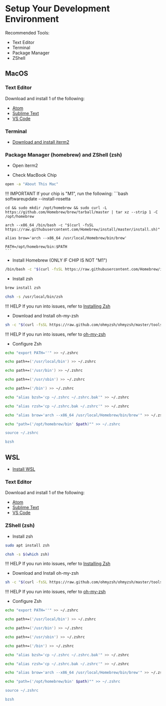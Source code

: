 # Setup Your Development Environment

Recommended Tools:

* Text Editor
* Terminal
* Package Manager
* ZShell

## MacOS

### Text Editor

Download and install 1 of the following:

* [Atom](https://atom.io/)
* [Sublime Text](https://www.sublimetext.com/)
* [VS Code](https://code.visualstudio.com/)

### Terminal

* [Download and install iterm2](https://iterm2.com/)

### Package Manager (homebrew) and ZShell (zsh)

* Open iterm2

* Check MacBook Chip
```bash
open -a "About This Mac"
```

!!! IMPORTANT
    If your chip is "M1", run the following:
    ```bash
    softwareupdate --install-rosetta

    cd && sudo mkdir /opt/homebrew && sudo curl -L https://github.com/Homebrew/brew/tarball/master | tar xz --strip 1 -C /opt/homebrew

    arch --x86_64 /bin/bash -c "$(curl -fsSL https://raw.githubusercontent.com/Homebrew/install/master/install.sh)"

    alias brow='arch --x86_64 /usr/local/Homebrew/bin/brew'

    PATH=/opt/homebrew/bin:$PATH
    ```

* Install Homebrew (ONLY IF CHIP IS NOT "M1")
```bash
/bin/bash -c "$(curl -fsSL https://raw.githubusercontent.com/Homebrew/install/HEAD/install.sh)"
```

* Install zsh
```bash
brew install zsh

chsh -s /usr/local/bin/zsh
```

!!! HELP
    If you run into issues, refer to [Installing Zsh](https://github.com/ohmyzsh/ohmyzsh/wiki/Installing-ZSH)

* Download and Install oh-my-zsh
```bash
sh -c "$(curl -fsSL https://raw.github.com/ohmyzsh/ohmyzsh/master/tools/install.sh)"
```

!!! HELP
    If you run into issues, refer to [oh-my-zsh](https://github.com/ohmyzsh/ohmyzsh/wiki/Installing-ZSH)

* Configure Zsh
```zsh
echo "export PATH=''" >> ~/.zshrc

echo path+=('/usr/local/bin') >> ~/.zshrc

echo path+=('/usr/bin') >> ~/.zshrc

echo path+=('/usr/sbin') >> ~/.zshrc

echo path+=('/bin') >> ~/.zshrc

echo "alias bzsh='cp ~/.zshrc ~/.zshrc.bak'" >> ~/.zshrc

echo "alias rzsh='cp ~/.zshrc.bak ~/.zshrc'" >> ~/.zshrc

echo "alias brow='arch --x86_64 /usr/local/Homebrew/bin/brew'" >> ~/.zshrc

echo "path=('/opt/homebrew/bin' $path)"" >> ~/.zshrc

source ~/.zshrc

bzsh
```

## WSL

* [Install WSL](https://docs.microsoft.com/en-us/windows/wsl/setup/environment)

### Text Editor

Download and install 1 of the following:

* [Atom](https://atom.io/)
* [Sublime Text](https://www.sublimetext.com/)
* [VS Code](https://code.visualstudio.com/)

### ZShell (zsh)

* Install zsh
```bash
sudo apt install zsh

chsh -s $(which zsh)
```

!!! HELP
    If you run into issues, refer to [Installing Zsh](https://github.com/ohmyzsh/ohmyzsh/wiki/Installing-ZSH)

* Download and Install oh-my-zsh
```bash
sh -c "$(curl -fsSL https://raw.github.com/ohmyzsh/ohmyzsh/master/tools/install.sh)"
```

!!! HELP
    If you run into issues, refer to [oh-my-zsh](https://github.com/ohmyzsh/ohmyzsh/wiki/Installing-ZSH)

* Configure Zsh
```zsh
echo "export PATH=''" >> ~/.zshrc

echo path+=('/usr/local/bin') >> ~/.zshrc

echo path+=('/usr/bin') >> ~/.zshrc

echo path+=('/usr/sbin') >> ~/.zshrc

echo path+=('/bin') >> ~/.zshrc

echo "alias bzsh='cp ~/.zshrc ~/.zshrc.bak'" >> ~/.zshrc

echo "alias rzsh='cp ~/.zshrc.bak ~/.zshrc'" >> ~/.zshrc

echo "alias brow='arch --x86_64 /usr/local/Homebrew/bin/brew'" >> ~/.zshrc

echo "path=('/opt/homebrew/bin' $path)"" >> ~/.zshrc

source ~/.zshrc

bzsh
```
